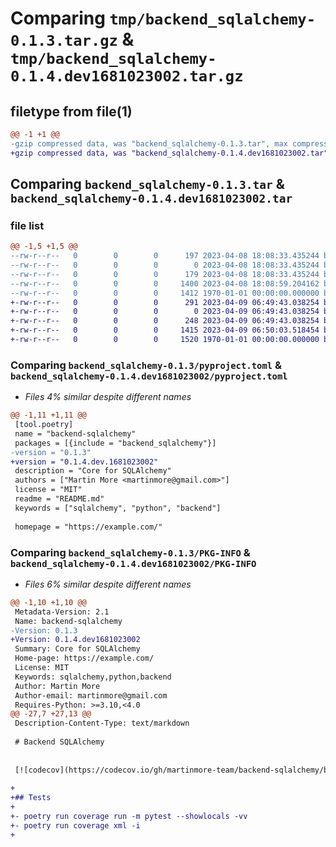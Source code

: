 # Comparing `tmp/backend_sqlalchemy-0.1.3.tar.gz` & `tmp/backend_sqlalchemy-0.1.4.dev1681023002.tar.gz`

## filetype from file(1)

```diff
@@ -1 +1 @@
-gzip compressed data, was "backend_sqlalchemy-0.1.3.tar", max compression
+gzip compressed data, was "backend_sqlalchemy-0.1.4.dev1681023002.tar", max compression
```

## Comparing `backend_sqlalchemy-0.1.3.tar` & `backend_sqlalchemy-0.1.4.dev1681023002.tar`

### file list

```diff
@@ -1,5 +1,5 @@
--rw-r--r--   0        0        0      197 2023-04-08 18:08:33.435244 backend_sqlalchemy-0.1.3/README.md
--rw-r--r--   0        0        0        0 2023-04-08 18:08:33.435244 backend_sqlalchemy-0.1.3/backend_sqlalchemy/__init__.py
--rw-r--r--   0        0        0      179 2023-04-08 18:08:33.435244 backend_sqlalchemy-0.1.3/backend_sqlalchemy/main.py
--rw-r--r--   0        0        0     1400 2023-04-08 18:08:59.204162 backend_sqlalchemy-0.1.3/pyproject.toml
--rw-r--r--   0        0        0     1412 1970-01-01 00:00:00.000000 backend_sqlalchemy-0.1.3/PKG-INFO
+-rw-r--r--   0        0        0      291 2023-04-09 06:49:43.038254 backend_sqlalchemy-0.1.4.dev1681023002/README.md
+-rw-r--r--   0        0        0        0 2023-04-09 06:49:43.038254 backend_sqlalchemy-0.1.4.dev1681023002/backend_sqlalchemy/__init__.py
+-rw-r--r--   0        0        0      248 2023-04-09 06:49:43.038254 backend_sqlalchemy-0.1.4.dev1681023002/backend_sqlalchemy/main.py
+-rw-r--r--   0        0        0     1415 2023-04-09 06:50:03.518454 backend_sqlalchemy-0.1.4.dev1681023002/pyproject.toml
+-rw-r--r--   0        0        0     1520 1970-01-01 00:00:00.000000 backend_sqlalchemy-0.1.4.dev1681023002/PKG-INFO
```

### Comparing `backend_sqlalchemy-0.1.3/pyproject.toml` & `backend_sqlalchemy-0.1.4.dev1681023002/pyproject.toml`

 * *Files 4% similar despite different names*

```diff
@@ -1,11 +1,11 @@
 [tool.poetry]
 name = "backend-sqlalchemy"
 packages = [{include = "backend_sqlalchemy"}]
-version = "0.1.3"
+version = "0.1.4.dev.1681023002"
 description = "Core for SQLAlchemy"
 authors = ["Martin More <martinmore@gmail.com>"]
 license = "MIT"
 readme = "README.md"
 keywords = ["sqlalchemy", "python", "backend"]
 
 homepage = "https://example.com/"
```

### Comparing `backend_sqlalchemy-0.1.3/PKG-INFO` & `backend_sqlalchemy-0.1.4.dev1681023002/PKG-INFO`

 * *Files 6% similar despite different names*

```diff
@@ -1,10 +1,10 @@
 Metadata-Version: 2.1
 Name: backend-sqlalchemy
-Version: 0.1.3
+Version: 0.1.4.dev1681023002
 Summary: Core for SQLAlchemy
 Home-page: https://example.com/
 License: MIT
 Keywords: sqlalchemy,python,backend
 Author: Martin More
 Author-email: martinmore@gmail.com
 Requires-Python: >=3.10,<4.0
@@ -27,7 +27,13 @@
 Description-Content-Type: text/markdown
 
 # Backend SQLAlchemy
 
 
 [![codecov](https://codecov.io/gh/martinmore-team/backend-sqlalchemy/branch/main/graph/badge.svg?token=XJER9LZAZV)](https://codecov.io/gh/martinmore-team/backend-sqlalchemy)
 
+
+## Tests
+
+- poetry run coverage run -m pytest --showlocals -vv
+- poetry run coverage xml -i
+
```

